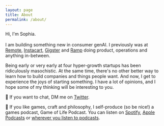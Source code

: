 ```yaml
---
layout: page
title: About
permalink: /about/
---
```


Hi, I'm Sophia. 
<br> <br>
I am building something new in consumer genAI.  I previously was at <a href="https://remote.com/">Remote</a>, <a href="http://instacart.com/">Instacart</a>, <a href="https://gigster.com/">Gigster</a> and <a href="https://ramp.com/">Ramp</a> doing product, operations and anything in-between.  

Being early or very early at four hyper-growth startups has been ridiculously masochistic. At the same time, there's no other better way to learn how to build companies and things people want. And now, I get to experience the joys of starting something.  I have a lot of opinions, and I hope some of my thinking will be interesting to you. 

💌 If you want to chat, DM me on <a href="https://twitter.com/sophdeng">Twitter</a>.

👾 If you like games, craft and philosophy, I self-produce (so be nice!) a games podcast, Game of Life Podcast. You can listen on <a href="https://open.spotify.com/show/0hSDeYssbPB7SEY7ZWarxs?si=v2GxpCNZTA61V8_UgssinA">Spotify</a>, <a href="https://podcasts.apple.com/us/podcast/game-of-life-podcast/id1666618871">Apple Podcasts</a> or <a href="https://anchor.fm/gameoflifepod">wherever you listen to podcasts</a>.
